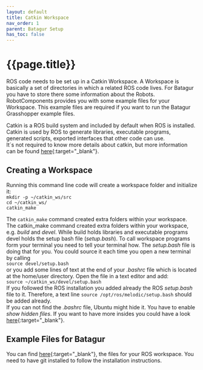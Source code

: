 ```yaml
---
layout: default
title: Catkin Workspace
nav_order: 1
parent: Batagur Setup
has_toc: false
---
```


# **{{page.title}}**

ROS code needs to be set up in a Catkin Workspace. A Workspace is basically a set of directories in which a related ROS code lives.
For Batagur you have to store there some information about the Robots.<br/>
RobotComponents provides you with some example files for your Workspace. This example files are required if you want to run the Batagur Grasshopper example files.
 
Catkin is a ROS build system and included by default when ROS is installed. Catkin is used by ROS to generate libraries, executable programs, generated scripts, exported interfaces that other code can use.<br/>
It´s not required to know more details about catkin, but more information can be found [here](http://wiki.ros.org/catkin){:target="_blank"}.

## **Creating a Workspace**
Running this command line code will create a workspace folder and initialize it:<br/>
`mkdir -p ~/catkin_ws/src`<br/>
`cd ~/catkin_ws/`<br/>
`catkin_make`<br/>

The `catkin_make` command created extra folders within your workspace.<br/>
The catkin_make command created extra folders within your workspace, e.g. _build_ and _devel_. While build holds libraries and executable programs devel holds the setup bash file (_setup.bash_). To call workspace programs form your terminal you need to tell your terminal how. The _setup.bash_ file is doing that for you. You could source it each time you open a new terminal by calling<br/>
`source devel/setup.bash`<br/>
or you add some lines of text at the end of your _.bashrc_ file which is located at the home/user directory. Open the file in a text editor and add:<br/>
`source ~/catkin_ws/devel/setup.bash`<br/>
If you followed the ROS installation you added already the ROS _setup.bash_ file to it. Therefore, a text line `source /opt/ros/melodic/setup.bash` should be added already.<br/>
If you can not find the _.bashrc_ file, Ubuntu might hide it. You have to enable _show hidden files_.
If you want to have more insides you could have a look [here](http://wiki.ros.org/catkin/Tutorials/create_a_workspace){:target="_blank"}.

## **Example Files for Batagur**
You can find [here](https://github.com/EDEK-UniKassel/Batagur-ROS-Workspace){:target="_blank"}, the files for your ROS workspace.
You need to have git installed to follow the installation instructions. 



